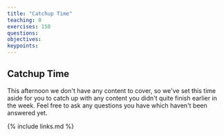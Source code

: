 ```yaml
---
title: "Catchup Time"
teaching: 0
exercises: 150
questions:
objectives:
keypoints:
---
```


## Catchup Time

This afternoon we don't have any content to cover, so we've set this time aside for you to catch up with any content you didn't quite finish earlier in the week.
Feel free to ask any questions you have which haven't been answered yet.

{% include links.md %}
